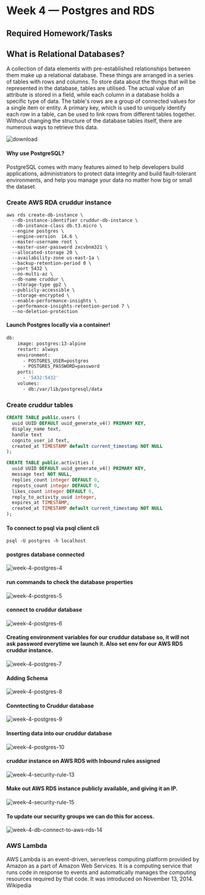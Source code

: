 # Week 4 — Postgres and RDS

## Required Homework/Tasks

## What is Relational Databases?

A collection of data elements with pre-established relationships between them make up a relational database. These things are arranged in a series of tables with rows and columns. To store data about the things that will be represented in the database, tables are utilised. The actual value of an attribute is stored in a field, while each column in a database holds a specific type of data. The table's rows are a group of connected values for a single item or entity. A primary key, which is used to uniquely identify each row in a table, can be used to link rows from different tables together. Without changing the structure of the database tables itself, there are numerous ways to retrieve this data.



![download](https://user-images.githubusercontent.com/88502375/224662059-fe0580e9-e18a-4952-a386-9f2eb8a8221a.png)
#### Why use PostgreSQL?

PostgreSQL comes with many features aimed to help developers build applications, administrators to protect data integrity and build fault-tolerant environments, and help you manage your data no matter how big or small the dataset.


### Create AWS RDA cruddur instance
```
aws rds create-db-instance \
  --db-instance-identifier cruddur-db-instance \
  --db-instance-class db.t3.micro \
  --engine postgres \
  --engine-version  14.6 \
  --master-username root \
  --master-user-password zxcvbnm321 \
  --allocated-storage 20 \
  --availability-zone us-east-1a \
  --backup-retention-period 0 \
  --port 5432 \
  --no-multi-az \
  --db-name cruddur \
  --storage-type gp2 \
  --publicly-accessible \
  --storage-encrypted \
  --enable-performance-insights \
  --performance-insights-retention-period 7 \
  --no-deletion-protection
```

#### Launch Postgres locally via a container!



```sh
db:
    image: postgres:13-alpine
    restart: always
    environment:
      - POSTGRES_USER=postgres
      - POSTGRES_PASSWORD=password
    ports:
      - '5432:5432'
    volumes: 
      - db:/var/lib/postgresql/data
```

### Create cruddur tables
```sql
CREATE TABLE public.users (
  uuid UUID DEFAULT uuid_generate_v4() PRIMARY KEY,
  display_name text,
  handle text
  cognito_user_id text,
  created_at TIMESTAMP default current_timestamp NOT NULL
);
```

```sql
CREATE TABLE public.activities (
  uuid UUID DEFAULT uuid_generate_v4() PRIMARY KEY,
  message text NOT NULL,
  replies_count integer DEFAULT 0,
  reposts_count integer DEFAULT 0,
  likes_count integer DEFAULT 0,
  reply_to_activity_uuid integer,
  expires_at TIMESTAMP,
  created_at TIMESTAMP default current_timestamp NOT NULL
);
```


#### To connect to psql via psql client cli
```
psql -U postgres -h localhost
```

#### postgres database connected
![week-4-postgres-4](https://user-images.githubusercontent.com/88502375/224666250-edbd6868-31ef-4e9e-bdf5-7e1d67f6e15e.jpg)

#### run commands to check the database properties
![week-4-postgres-5](https://user-images.githubusercontent.com/88502375/224666274-5f89e2f2-bc29-44b5-a3c5-1429193b3280.jpg)

#### connect to cruddur database
![week-4-postgres-6](https://user-images.githubusercontent.com/88502375/224666292-abb3505d-2cbe-4316-b7c5-19afb9a8bb7c.jpg)

#### Creating environment variables for our cruddur database so, it will not ask password everytime we launch it. Also set env for our AWS RDS cruddur instance.
![week-4-postgres-7](https://user-images.githubusercontent.com/88502375/224666322-65de62aa-de06-48ba-999d-4a36bebc990d.jpg)

####  Adding Schema 
![week-4-postgres-8](https://user-images.githubusercontent.com/88502375/224666364-27711e31-bc78-4484-98b9-48caad77a280.jpg)

#### Conntecting to Cruddur database
![week-4-postgres-9](https://user-images.githubusercontent.com/88502375/224666394-b266de6b-2480-4ec2-951e-7560f0fd4e26.jpg)

#### Inserting data into our cruddur database
![week-4-postgres-10](https://user-images.githubusercontent.com/88502375/224666419-41b48efd-dc57-4992-91a4-271121482047.jpg)

#### cruddur instance on AWS RDS with Inbound rules assigned
![week-4-security-rule-13](https://user-images.githubusercontent.com/88502375/224666534-0e7ad2b3-e914-4bf3-8779-7fc6e9639ec9.jpg)


#### Make out AWS RDS instance publicly available, and giving it an IP.
![week-4-security-rule-15](https://user-images.githubusercontent.com/88502375/224674579-89f3e5df-4114-4b3b-af1b-9033d2172c95.jpg)

#### To update our security groups we can do this for access.
![week-4-db-connect-to-aws-rds-14](https://user-images.githubusercontent.com/88502375/224666567-e60ed41e-cdee-4235-80d7-d4cdaadf510b.jpg)


### AWS Lambda
AWS Lambda is an event-driven, serverless computing platform provided by Amazon as a part of Amazon Web Services. It is a computing service that runs code in response to events and automatically manages the computing resources required by that code. It was introduced on November 13, 2014. Wikipedia
